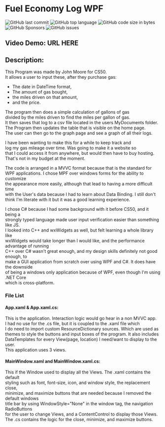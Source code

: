 # Fuel Economy Log WPF
![GitHub last commit](https://img.shields.io/github/last-commit/PinKushin/FuelEconomyLogWPF?&logo=last-commit&style=plastic)
![GitHub top language](https://img.shields.io/github/languages/top/PinKushin/FuelEconomyLogWPF?style=plastic)
![GitHub code size in bytes](https://img.shields.io/github/languages/code-size/PinKushin/FuelEconomyLogWPF?style=plastic)
![GitHub Sponsors](https://img.shields.io/github/sponsors/PinKushin?style=plastic)
![GitHub issues](https://img.shields.io/github/issues/PinKushin/FuelEconomyLogWPF?style=plastic)
## Video Demo: URL HERE
## Description:
This Program was made by John Moore for CS50.  
It allows a user to input these, after they purchase gas:
- The date in DateTime format,
- The amount of gas bought,
- the miles driven on that amount,
- and the price.

The program then does a simple calculation of gallons of gas  
divided by the miles driven to find the miles per gallon of gas.  
It then saves that log to a csv file located in the users MyDocuments folder.  
The Program then updates the table that is visible on the home page.  
The user can then go to the graph page and see a graph of all their logs.  

I have been wanting to make this for a while to keep track and  
log my gas mileage over time. Was going to make it a website so  
that I could access it from anywhere, but would then have to buy hosting.  
That's not in my budget at the moment.

The code is arranged in a MVVC format because that is the standard for  
WPF applications. I chose MPF over windows forms for the ability to customize  
the appearance more easily, although that lead to having a more difficult time  
with the User's data because I had to learn about Data Binding. I still don't  
think I'm literate with it but it was a good learning experience.

I chose C# because I had some background with it before CS50, and it being a  
strongly typed language made user input verification easier than something like JS.  
I looked into C++ and wxWidgets as well, but felt learning a whole library like  
wxWidgets would take longer than I would like, and the performance advantage of running  
C++ over C# wasn't great enough, and my design skills definitely not good enough, to  
make a GUI application from scratch over using WPF and C#. It does have the downside  
of being a windows only application because of WPF, even though I'm using .NET Core  
which is cross-platform.

### File List
#### App.xaml & App.xaml.cs:  
This is the application. Interaction logic would go hear in a non MVVC app.  
I had no use for the .cs file, but it is coupled to the .xaml file which  
I do need to import custom ResourceDictionary sources. Which are used as  
themes to style the buttons and input boxes of the program. It also includes  
DataTemplates for every View(page, location) I need/want to display to the user.  
This application uses 3 views.

#### MainWindow.xaml and MainWindow.xaml.cs:  
This if the Window used to display all the Views. The .xaml contains the default  
styling such as font, font-size, icon, and window style, the replacement close,  
minimize, and maximize buttons that are needed because I removed the default windows  
title bar by using WindowStyle="None" in the window tag, the navigation RadioButtons  
for the user to change Views, and a ContentControl to display those Views.  
The .cs contains the logic for the close, minimize, and maximize buttons.

